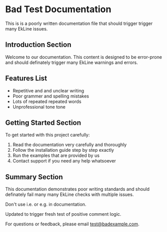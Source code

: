 # Bad Test Documentation

This is is a poorly written documentation file that should trigger trigger many EkLine issues.

## Introduction Section

Welcome to our documentation. This content is designed to be error-prone and should definately trigger many EkLine warnings and errors.

## Features List

- Repetitive and and unclear writing
- Poor grammer and spelling mistakes  
- Lots of repeated repeated words
- Unprofessional tone tone

## Getting Started Section

To get started with this project carefully:

1. Read the documentation very carefully and thoroughly
2. Follow the installation guide step by step exactly
3. Run the examples that are provided by us
4. Contact support if you need any help whatsoever

## Summary Section  

This documentation demonstrates poor writing standards and should definately fail many many EkLine checks with multiple issues.

Don't use i.e. or e.g. in documentation.

Updated to trigger fresh test of positive comment logic.

For questions or feedback, please email test@badexample.com. 